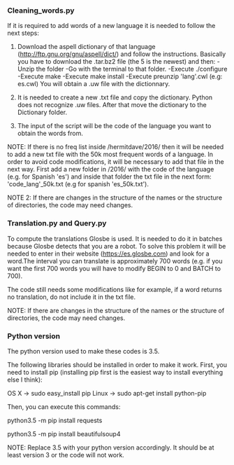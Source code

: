 ### Cleaning_words.py

If it is required to add words of a new language it is needed to follow the next steps:

1. Download the aspell dictionary of that language (http://ftp.gnu.org/gnu/aspell/dict/) and follow the instructions. Basically you have to download the .tar.bz2 file (the 5 is the newest) and then:
	-Unzip the folder
	-Go with the terminal to that folder.
	-Execute ./configure
	-Execute make
	-Execute make install
	-Execute preunzip 'lang'.cwl (e.g: es.cwl)
You will obtain a .uw file with the dictionnary.

2. It is needed to create a new .txt file and copy the dictionary. Python does not recognize .uw files. After that move the dictionary to the Dictionary folder.

3. The input of the script will be the code of the language you want to obtain the words from.

NOTE: If there is no freq list inside /hermitdave/2016/ then it will be needed to add a new txt file with the 50k most frequent words of a language. In order to avoid code modifications, it will be necessary to add that file in the next way. First add a new folder in /2016/ with the code of the language (e.g. for Spanish 'es') and inside that folder the txt file in the next form: 'code_lang'_50k.txt (e.g for spanish 'es_50k.txt').

NOTE 2: If there are changes in the structure of the names or the structure of directories, the code may need changes.


### Translation.py and Query.py

To compute the translations Glosbe is used. It is needed to do it in batches because Glosbe detects that you are a robot. To solve this problem it will be needed to enter in their website (https://es.glosbe.com) and look for a word.The interval you can translate is approximately 700 words (e.g. if you want the first 700 words you will have to modify BEGIN to 0 and BATCH to 700). 

The code still needs some modifications like for example, if a word returns no translation, do not include it in the txt file.

NOTE: If there are changes in the structure of the names or the structure of directories, the code may need changes.

### Python version
The python version used to make these codes is 3.5.

The following libraries should be installed in order to make it work. 
First, you need to install pip (installing pip first is the easiest way to install everything else I think):

OS X -> sudo easy_install pip
Linux -> sudo apt-get install python-pip

Then, you can execute this commands:

python3.5 -m pip install requests

python3.5 -m pip install beautifulsoup4

NOTE: Replace 3.5 with your python version accordingly. It should be at least version 3 or the code will not work.
